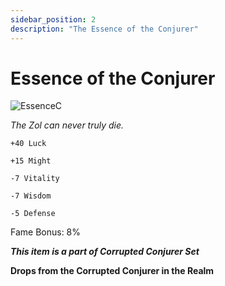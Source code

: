 ```yaml
---
sidebar_position: 2
description: "The Essence of the Conjurer"
---
```


# Essence of the Conjurer

![EssenceC](https://vwiki.valorserver.com/api/item/picture/essence%20of%20the%20conjurer)

<i>The Zol can never truly die.</i>

    +40 Luck
    
    +15 Might
    
    -7 Vitality
    
    -7 Wisdom

    -5 Defense
    
Fame Bonus: 8%

***This item is a part of Corrupted Conjurer Set***

**Drops from the Corrupted Conjurer in the Realm**

